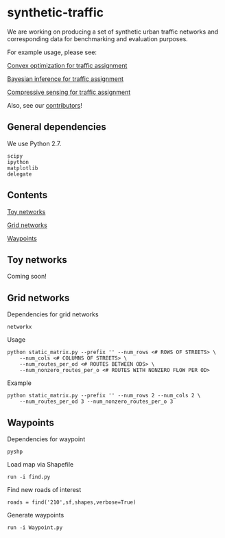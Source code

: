 synthetic-traffic
=================

We are working on producing a set of synthetic urban traffic networks and corresponding data for benchmarking and evaluation purposes.

For example usage, please see:

[Convex optimization for traffic assignment](https://github.com/cathywu/traffic-estimation)

[Bayesian inference for traffic assignment](https://github.com/cathywu/traffic-estimation-bayesian)

[Compressive sensing for traffic assignment](https://github.com/pcmoritz/traffic-project)

Also, see our [contributors](AUTHORS.md)!

General dependencies
-------------------
    
We use Python 2.7.

    scipy
    ipython
    matplotlib
    delegate
    
Contents
--------
[Toy networks](#toynetworks)

[Grid networks](#gridnetworks)

[Waypoints](#waypoints)

<a name="toynetworks"></a>
Toy networks
------------

Coming soon!

<a name="gridnetworks"></a>
Grid networks
-------------

Dependencies for grid networks

    networkx

Usage

    python static_matrix.py --prefix '' --num_rows <# ROWS OF STREETS> \
        --num_cols <# COLUMNS OF STREETS> \
        --num_routes_per_od <# ROUTES BETWEEN ODS> \
        --num_nonzero_routes_per_o <# ROUTES WITH NONZERO FLOW PER OD>

Example

    python static_matrix.py --prefix '' --num_rows 2 --num_cols 2 \
        --num_routes_per_od 3 --num_nonzero_routes_per_o 3

<a name="waypoints"></a>
Waypoints
---------

Dependencies for waypoint

    pyshp

Load map via Shapefile

    run -i find.py

Find new roads of interest

    roads = find('210',sf,shapes,verbose=True)

Generate waypoints

    run -i Waypoint.py

